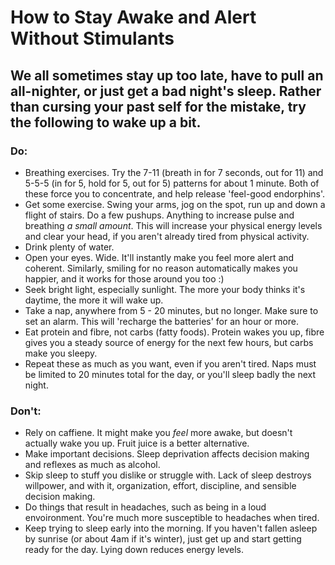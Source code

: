 # How to Stay Awake and Alert Without Stimulants

## We all sometimes stay up too late, have to pull an all-nighter, or just get a bad night's sleep. Rather than cursing your past self for the mistake, try the following to wake up a bit.

### Do:

- Breathing exercises. Try the 7-11 (breath in for 7 seconds, out for 11) and 5-5-5 (in for 5, hold for 5, out for 5) patterns for about 1 minute. Both of these force you to concentrate, and help release 'feel-good endorphins'.
- Get some exercise. Swing your arms, jog on the spot, run up and down a flight of stairs. Do a few pushups. Anything to increase pulse and breathing *a small amount*. This will increase your physical energy levels and clear your head, if you aren't already tired from physical activity.
- Drink plenty of water.
- Open your eyes. Wide. It'll instantly make you feel more alert and coherent. Similarly, smiling for no reason automatically makes you happier, and it works for those around you too :)
- Seek bright light, especially sunlight. The more your body thinks it's daytime, the more it will wake up.
- Take a nap, anywhere from 5 - 20 minutes, but no longer. Make sure to set an alarm. This will 'recharge the batteries' for an hour or more.
- Eat protein and fibre, not carbs (fatty foods). Protein wakes you up, fibre gives you a steady source of energy for the next few hours, but carbs make you sleepy.
- Repeat these as much as you want, even if you aren't tired. Naps must be limited to 20 minutes total for the day, or you'll sleep badly the next night.

### Don't:

- Rely on caffiene. It might make you *feel* more awake, but doesn't actually wake you up. Fruit juice is a better alternative.
- Make important decisions. Sleep deprivation affects decision making and reflexes as much as alcohol.
- Skip sleep to stuff you dislike or struggle with. Lack of sleep destroys willpower, and with it, organization, effort, discipline, and sensible decision making.
- Do things that result in headaches, such as being in a loud envoironment. You're much more susceptible to headaches when tired.
- Keep trying to sleep early into the morning. If you haven't fallen asleep by sunrise (or about 4am if it's winter), just get up and start getting ready for the day. Lying down reduces energy levels.